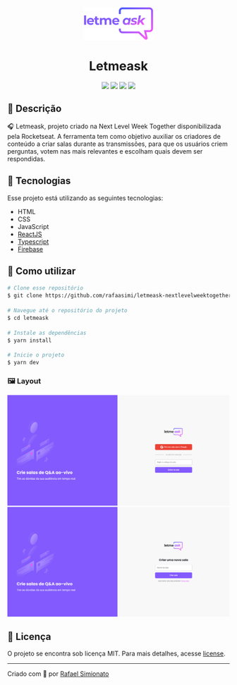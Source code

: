 <p align='center'><img width='157' src="./.github/letmeask.png"/></p>
<h1 align='center'>Letmeask</h1>
<p align='center'>
<img src="https://img.shields.io/github/repo-size/rafaasimi/letmeask-nextlevelweektogether?color=835AFD">
<img src="https://img.shields.io/github/languages/count/rafaasimi/letmeask-nextlevelweektogether?color=835AFD">
<img src="https://img.shields.io/github/last-commit/rafaasimi/letmeask-nextlevelweektogether?color=835AFD">
<img src="https://img.shields.io/github/license/rafaasimi/letmeask-nextlevelweektogether?color=835AFD">
</p>

## 🔖 Descrição
<p>🎧 Letmeask, projeto criado na Next Level Week Together disponibilizada pela Rocketseat. A ferramenta tem como objetivo auxiliar os criadores de conteúdo a criar salas durante as transmissões, para que os usuários criem perguntas, votem nas mais relevantes e escolham quais devem ser respondidas.<p>

## 🚀 Tecnologias
Esse projeto está utilizando as seguintes tecnologias:
- HTML
- CSS
- JavaScript
- [ReactJS](https://create-react-app.dev/)
- [Typescript](https://www.typescriptlang.org/)
- [Firebase](https://firebase.google.com/?)

## 🎲 Como utilizar
```bash
# Clone esse repositório
$ git clone https://github.com/rafaasimi/letmeask-nextlevelweektogether.git

# Navegue até o repositório do projeto
$ cd letmeask

# Instale as dependências
$ yarn install

# Inicie o projeto
$ yarn dev
```

<h3>🖼 Layout</h3>
<img src="/.github/letmeask_home.PNG">
<img src="/.github/letmeask_criarsala.PNG">

## 📝 Licença
<p>O projeto se encontra sob licença MIT. Para mais detalhes, acesse <a href='LICENSE'>license<a>.</p>

---
<p>Criado com 💙 por <a href='https://github.com/rafaasimi/' target='_blank'>Rafael Simionato</a></p>